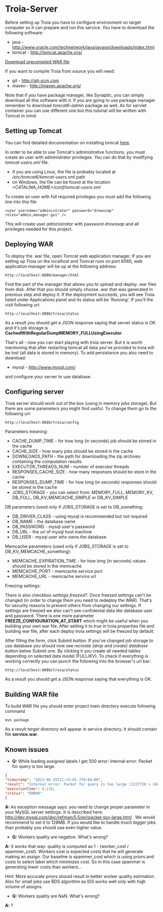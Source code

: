 Troia-Server
============

Before setting up Troia you have to configure environment on target computer
so it can prepare and run this service. You have to download the following software:

* java - http://www.oracle.com/technetwork/java/javase/downloads/index.html
* tomcat - http://tomcat.apache.org/


<a href="http://project-troia.com/media/downloads/troia.war">
  Download precompiled WAR file
</a>

If you want to compile Troia from source you will need:

* git - http://git-scm.com
* maven - http://maven.apache.org/

Note that if you have package manager, like Synaptic, you can simply download all this software with it.
If you are going to use package manager remember to download *tomcat6-admin* package as well.
As for servlet container you can use different one but this tutorial will be written with Tomcat in mind.

Setting up Tomcat
-----------------

You can find detailed documentation on installing tomcat [here](http://tomcat.apache.org/tomcat-6.0-doc/setup.html).

In order to be able to use Tomcat's administrative functions, you must create an user with administrator privileges.
You can do that by modifying *tomcat-users.xml* file.

* if you are using Linux, the file is probably located at */etc/tomcat6/tomcat-users.xml* path
* on Windows, the file can be found at the location *<CATALINA_HOME>/conf/tomcat-users.xml*

To create an user with full required privileges you must add the following line into this file

    <user username="administrator" password="drowssap" roles="admin,manager-gui" />

This will create user *administrator* with password *drowssap* and all privileges needed for this project.

Deploying WAR
-------------

To deploy the .war file, open Tomcat web application manager. If you are setting up Troia on the localhost and
Tomcat runs on port 8080, web application manager will be up at the following address:

    http://localhost:8080/manager/html

Find the part of the manager that allows you to upload and deploy .war files from disk.
After that you should simply choose .war that was generated in previous step and deploy it.
If the deployment succeeds, you will see Troia listed under Applications panel and its status will be 'Running'. If you'll the visit following url:

    http://localhost:8080/troia/status

As a result you should get a JSON response saying that server status is OK and it's job storage is **CachedWithRegularDumpMEMORY_FULLUsingExecutor**.

That's all - now you can start playing with troia server. But it is worth mentioning that after restarting tomcat all data you've provided to troia will be lost (all data is stored in memory).
To add persistance you also need to download:

* mysql - http://www.mysql.com/

and configure your server to use database.

Configuring server
------------------

Troia server should work out of the box (using in memory jobs storage). But there are some parameters you might find useful. To change them go to the following url:

    http://localhost:8080/troia/config

Parameters meaning:

* CACHE_DUMP_TIME - for how long (in seconds) job should be stored in the cache
* CACHE_SIZE - how many jobs should be stored in the cache
* DOWNLOADS_PATH - the path for downloading the zip archives containing the computation results
* EXECUTOR_THREADS_NUM - number of executor threads
* RESPONSES_CACHE_SIZE - how many responses should be store in the cache
* RESPONSES_DUMP_TIME - for how long (in seconds) responses should be stored in the cache
* JOBS_STORAGE - you can select from: MEMORY_FULL, MEMORY_KV, DB_FULL, DB_KV_MEMCACHE_SIMPLE or DB_KV_SIMPLE

DB parameters (used only if JOBS_STORAGE is set to DB_something:

* DB_DRIVER_CLASS - using mysql is recommended but not required
* DB_NAME - the database name
* DB_PASSWORD - mysql user's password
* DB_URL - the url of mysql host machine
* DB_USER - mysql user who owns the database

Memcache parameters (used only if JOBS_STORAGE is set to DB_KV_MEMCACHE_something):

* MEMCACHE_EXPIRATION_TIME - for how long (in seconds) values should be stored in the memcache
* MEMCACHE_PORT - memcache service port
* MEMCACHE_URL - memcache service url

Freezing settings:

There is also checkbox *settings freezed?*. Once freezed settings can't be changed (in order to change them you need to redeploy the WAR).
That's for security reasons to prevent others from changing our settings.
If settings are freezed we also can't see confidental data like database user and password.
There is one more parameter **FREEZE_CONFIGURATION_AT_START** which might be useful when you building your own war file.
After setting it to *true* in troia.properties file and building war file, after each deploy troia settings will be freezed by default.



After filling the form, click Submit button.
If you've changed job storage to use database you should now see *recreate (drop and create) database* button below Submit one.
By clicking it you create all needed tables depending on selected data model (FULL/KV).
To check if everything is working correctly you can punch the following into the browser's url bar:

    http://localhost:8080/troia/status

As a result you should get a JSON response saying that everything is OK.


Building WAR file
-----------------

To build WAR file you should enter project main directory execute following command

    mvn package


As a result *target* directory will appear in service directory.
It should contain file **service.war**.


Known issues
------------

*   **Q:** While loading assigned labels I get 500 error: Internal error: Packet for query is too large.

  ```json
  {
  "timestamp": "2013-06-25T21:33:01.779-04:00",
  "result": "Internal error: Packet for query is too large (1237720 > 1048576). You can change this value on the server by setting the max_allowed_packet' variable.",
  "executionTime": 0.138,
  "status": "ERROR"
  }
  ```
  
  **A:** As exception message says: you need to change proper parameter in your MySQL server settings. It is described here: http://dev.mysql.com/doc/refman/5.5/en/packet-too-large.html . We would recommend to set it to 128MB. If you would like to handle much bigger jobs than probably you should use even higher value.

*   **Q:** Workers quality are negative. What's wrong?

  **A:** It works that way: quality is computed as 1 - (worker_cost / spammer_cost). Workers cost is expected costs that he will generate making an assign. Our baseline is spammer_cost which is using priors and costs to select label which minimizes cost. So in this case spammer is generating lower costs than workers...
  
  *Hint:* More accurate priors should result in better worker quality estimation. Also for small jobs use BDS algorithm as IDS works well only with high volume of assigns.

*   **Q:** Workers quality are NaN. What's wrong?
  
  **A:** ?
